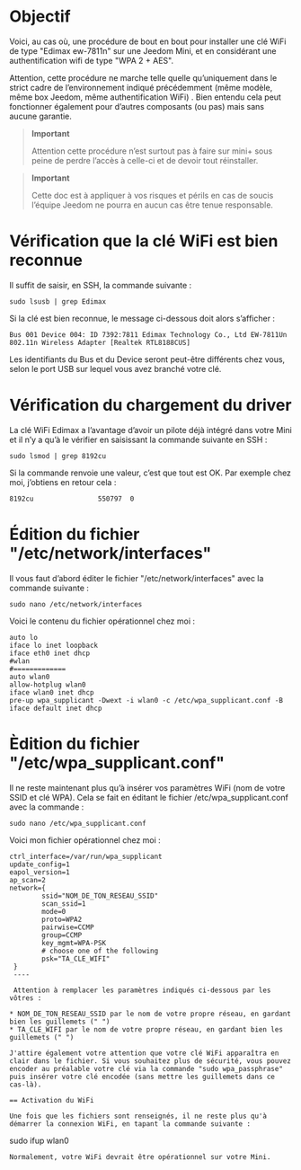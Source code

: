 Objectif 
========

Voici, au cas où, une procédure de bout en bout pour installer une clé
WiFi de type "Edimax ew-7811n" sur une Jeedom Mini, et en considérant
une authentification wifi de type "WPA 2 + AES".

Attention, cette procédure ne marche telle quelle qu’uniquement dans le
strict cadre de l’environnement indiqué précédemment (même modèle, même
box Jeedom, même authentification WiFi) . Bien entendu cela peut
fonctionner également pour d’autres composants (ou pas) mais sans aucune
garantie.

> **Important**
>
> Attention cette procédure n’est surtout pas à faire sur mini+ sous
> peine de perdre l’accès à celle-ci et de devoir tout réinstaller.

> **Important**
>
> Cette doc est à appliquer à vos risques et périls en cas de soucis
> l’équipe Jeedom ne pourra en aucun cas être tenue responsable.

Vérification que la clé WiFi est bien reconnue 
==============================================

Il suffit de saisir, en SSH, la commande suivante :

    sudo lsusb | grep Edimax

Si la clé est bien reconnue, le message ci-dessous doit alors s’afficher
:

    Bus 001 Device 004: ID 7392:7811 Edimax Technology Co., Ltd EW-7811Un 802.11n Wireless Adapter [Realtek RTL8188CUS]

Les identifiants du Bus et du Device seront peut-être différents chez
vous, selon le port USB sur lequel vous avez branché votre clé.

Vérification du chargement du driver 
====================================

La clé WiFi Edimax a l’avantage d’avoir un pilote déjà intégré dans
votre Mini et il n’y a qu’à le vérifier en saisissant la commande
suivante en SSH :

    sudo lsmod | grep 8192cu

Si la commande renvoie une valeur, c’est que tout est OK. Par exemple
chez moi, j’obtiens en retour cela :

    8192cu                550797  0

Édition du fichier "/etc/network/interfaces"
==============================================

Il vous faut d’abord éditer le fichier "/etc/network/interfaces" avec la
commande suivante :

    sudo nano /etc/network/interfaces

Voici le contenu du fichier opérationnel chez moi :

    auto lo
    iface lo inet loopback
    iface eth0 inet dhcp
    #wlan
    #=============
    auto wlan0
    allow-hotplug wlan0
    iface wlan0 inet dhcp
    pre-up wpa_supplicant -Dwext -i wlan0 -c /etc/wpa_supplicant.conf -B
    iface default inet dhcp

Èdition du fichier "/etc/wpa\_supplicant.conf" 
==============================================

Il ne reste maintenant plus qu’à insérer vos paramètres WiFi (nom de
votre SSID et clé WPA). Cela se fait en éditant le fichier
/etc/wpa\_supplicant.conf avec la commande :

    sudo nano /etc/wpa_supplicant.conf

Voici mon fichier opérationnel chez moi :

    ctrl_interface=/var/run/wpa_supplicant
    update_config=1
    eapol_version=1
    ap_scan=2
    network={
            ssid="NOM_DE_TON_RESEAU_SSID"
            scan_ssid=1
            mode=0
            proto=WPA2
            pairwise=CCMP
            group=CCMP
            key_mgmt=WPA-PSK
            # choose one of the following
            psk="TA_CLE_WIFI"
     }
     ----

     Attention à remplacer les paramètres indiqués ci-dessous par les vôtres :

    * NOM_DE_TON_RESEAU_SSID par le nom de votre propre réseau, en gardant bien les guillemets (" ")
    * TA_CLE_WIFI par le nom de votre propre réseau, en gardant bien les guillemets (" ")

    J'attire également votre attention que votre clé WiFi apparaîtra en clair dans le fichier. Si vous souhaitez plus de sécurité, vous pouvez encoder au préalable votre clé via la commande "sudo wpa_passphrase" puis insérer votre clé encodée (sans mettre les guillemets dans ce cas-là).

    == Activation du WiFi

    Une fois que les fichiers sont renseignés, il ne reste plus qu'à démarrer la connexion WiFi, en tapant la commande suivante :

sudo ifup wlan0

    Normalement, votre WiFi devrait être opérationnel sur votre Mini.
